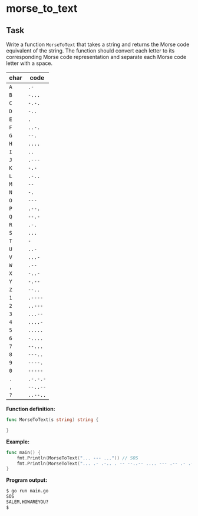 # morse_to_text

## Task

Write a function `MorseToText` that takes a string and returns the Morse code equivalent of the string. The function should convert each letter to its corresponding Morse code representation and separate each Morse code letter with a space.

| char | code     |
| ---- | -------- |
| `A`  | `.-`     |
| `B`  | `-...`   |
| `C`  | `-.-.`   |
| `D`  | `-..`    |
| `E`  | `.`      |
| `F`  | `..-.`   |
| `G`  | `--.`    |
| `H`  | `....`   |
| `I`  | `..`     |
| `J`  | `.---`   |
| `K`  | `-.-`    |
| `L`  | `.-..`   |
| `M`  | `--`     |
| `N`  | `-.`     |
| `O`  | `---`    |
| `P`  | `.--.`   |
| `Q`  | `--.-`   |
| `R`  | `.-.`    |
| `S`  | `...`    |
| `T`  | `-`      |
| `U`  | `..-`    |
| `V`  | `...-`   |
| `W`  | `.--`    |
| `X`  | `-..-`   |
| `Y`  | `-.--`   |
| `Z`  | `--..`   |
| `1`  | `.----`  |
| `2`  | `..---`  |
| `3`  | `...--`  |
| `4`  | `....-`  |
| `5`  | `.....`  |
| `6`  | `-....`  |
| `7`  | `--...`  |
| `8`  | `---..`  |
| `9`  | `----.`  |
| `0`  | `-----`  |
| `.`  | `.-.-.-` |
| `,`  | `--..--` |
| `?`  | `..--..` |

**Function definition:**

```go
func MorseToText(s string) string {

}
```

**Example:**

```go
func main() {
    fmt.Println(MorseToText("... --- ...")) // SOS
    fmt.Println(MorseToText("... .- .-.. . -- --..-- .... --- .-- .- .-. . -.-- --- ..- ..--..")) // SALEM,HOWAREYOU?
}
```

**Program output:**

```sh
$ go run main.go
SOS
SALEM,HOWAREYOU?
$
```
